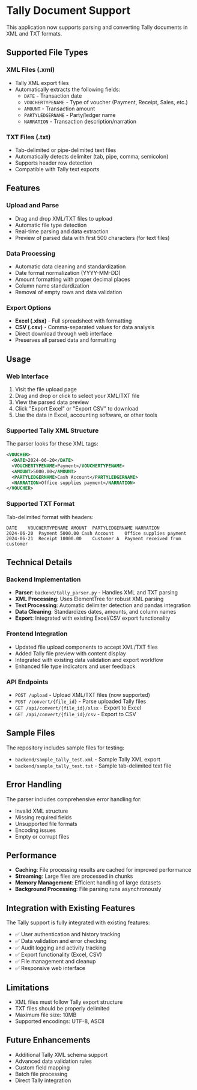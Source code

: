 # Tally Document Support

This application now supports parsing and converting Tally documents in XML and TXT formats.

## Supported File Types

### XML Files (.xml)
- Tally XML export files
- Automatically extracts the following fields:
  - `DATE` - Transaction date
  - `VOUCHERTYPENAME` - Type of voucher (Payment, Receipt, Sales, etc.)
  - `AMOUNT` - Transaction amount
  - `PARTYLEDGERNAME` - Party/ledger name
  - `NARRATION` - Transaction description/narration

### TXT Files (.txt)
- Tab-delimited or pipe-delimited text files
- Automatically detects delimiter (tab, pipe, comma, semicolon)
- Supports header row detection
- Compatible with Tally text exports

## Features

### Upload and Parse
- Drag and drop XML/TXT files to upload
- Automatic file type detection
- Real-time parsing and data extraction
- Preview of parsed data with first 500 characters (for text files)

### Data Processing
- Automatic data cleaning and standardization
- Date format normalization (YYYY-MM-DD)
- Amount formatting with proper decimal places
- Column name standardization
- Removal of empty rows and data validation

### Export Options
- **Excel (.xlsx)** - Full spreadsheet with formatting
- **CSV (.csv)** - Comma-separated values for data analysis
- Direct download through web interface
- Preserves all parsed data and formatting

## Usage

### Web Interface
1. Visit the file upload page
2. Drag and drop or click to select your XML/TXT file
3. View the parsed data preview
4. Click "Export Excel" or "Export CSV" to download
5. Use the data in Excel, accounting software, or other tools

### Supported Tally XML Structure
The parser looks for these XML tags:
```xml
<VOUCHER>
  <DATE>2024-06-20</DATE>
  <VOUCHERTYPENAME>Payment</VOUCHERTYPENAME>
  <AMOUNT>5000.00</AMOUNT>
  <PARTYLEDGERNAME>Cash Account</PARTYLEDGERNAME>
  <NARRATION>Office supplies payment</NARRATION>
</VOUCHER>
```

### Supported TXT Format
Tab-delimited format with headers:
```
DATE	VOUCHERTYPENAME	AMOUNT	PARTYLEDGERNAME	NARRATION
2024-06-20	Payment	5000.00	Cash Account	Office supplies payment
2024-06-21	Receipt	10000.00	Customer A	Payment received from customer
```

## Technical Details

### Backend Implementation
- **Parser**: `backend/tally_parser.py` - Handles XML and TXT parsing
- **XML Processing**: Uses ElementTree for robust XML parsing
- **Text Processing**: Automatic delimiter detection and pandas integration
- **Data Cleaning**: Standardizes dates, amounts, and column names
- **Export**: Integrated with existing Excel/CSV export functionality

### Frontend Integration
- Updated file upload components to accept XML/TXT files
- Added Tally file preview with content display
- Integrated with existing data validation and export workflow
- Enhanced file type indicators and user feedback

### API Endpoints
- `POST /upload` - Upload XML/TXT files (now supported)
- `POST /convert/{file_id}` - Parse uploaded Tally files
- `GET /api/convert/{file_id}/xlsx` - Export to Excel
- `GET /api/convert/{file_id}/csv` - Export to CSV

## Sample Files

The repository includes sample files for testing:
- `backend/sample_tally_test.xml` - Sample Tally XML export
- `backend/sample_tally_test.txt` - Sample tab-delimited text file

## Error Handling

The parser includes comprehensive error handling for:
- Invalid XML structure
- Missing required fields
- Unsupported file formats
- Encoding issues
- Empty or corrupt files

## Performance

- **Caching**: File processing results are cached for improved performance
- **Streaming**: Large files are processed in chunks
- **Memory Management**: Efficient handling of large datasets
- **Background Processing**: File parsing runs asynchronously

## Integration with Existing Features

The Tally support is fully integrated with existing features:
- ✅ User authentication and history tracking
- ✅ Data validation and error checking
- ✅ Audit logging and activity tracking
- ✅ Export functionality (Excel, CSV)
- ✅ File management and cleanup
- ✅ Responsive web interface

## Limitations

- XML files must follow Tally export structure
- TXT files should be properly delimited
- Maximum file size: 10MB
- Supported encodings: UTF-8, ASCII

## Future Enhancements

- Additional Tally XML schema support
- Advanced data validation rules
- Custom field mapping
- Batch file processing
- Direct Tally integration 